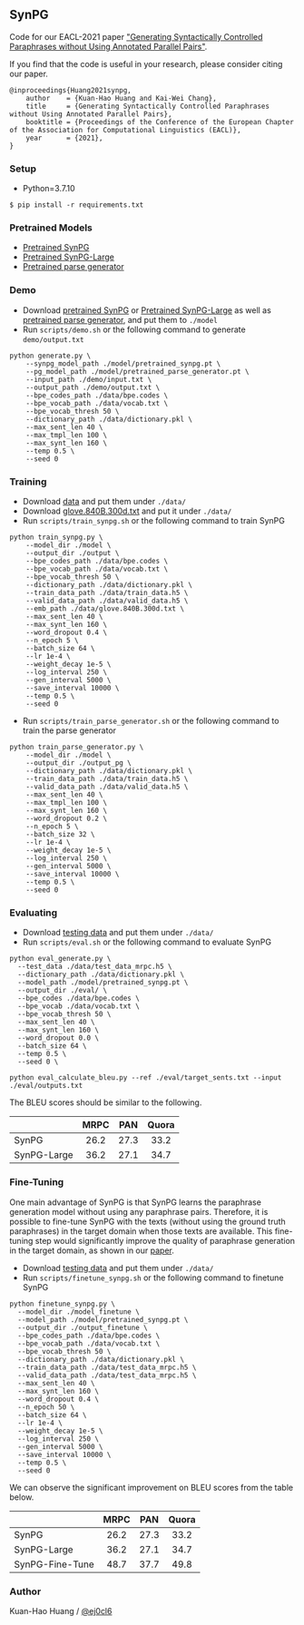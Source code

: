## SynPG

Code for our EACL-2021 paper ["Generating Syntactically Controlled Paraphrases without Using Annotated Parallel Pairs"](https://arxiv.org/abs/2101.10579).

If you find that the code is useful in your research, please consider citing our paper.

    @inproceedings{Huang2021synpg,
        author    = {Kuan-Hao Huang and Kai-Wei Chang},
        title     = {Generating Syntactically Controlled Paraphrases without Using Annotated Parallel Pairs},
        booktitle = {Proceedings of the Conference of the European Chapter of the Association for Computational Linguistics (EACL)},
        year      = {2021},
    }

### Setup 

  - Python=3.7.10
  ```
  $ pip install -r requirements.txt
  ```
    
### Pretrained Models
  - [Pretrained SynPG](https://drive.google.com/file/d/1NAIpoVhCn_K5aSBKdW69mKoHx6vy4xW9/view?usp=sharing)
  - [Pretrained SynPG-Large](https://drive.google.com/file/d/10dy8z269KpPt60EOARUy-ba1f9tZBsaE/view?usp=sharing)
  - [Pretrained parse generator](https://drive.google.com/file/d/1V1hp7MU6GB2mseU41526dS7Zj1snAoP_/view?usp=sharing)
  
### Demo

  - Download [pretrained SynPG](https://drive.google.com/file/d/1NAIpoVhCn_K5aSBKdW69mKoHx6vy4xW9/view?usp=sharing) or [Pretrained SynPG-Large](https://drive.google.com/file/d/10dy8z269KpPt60EOARUy-ba1f9tZBsaE/view?usp=sharing) as well as [pretrained parse generator](https://drive.google.com/file/d/1V1hp7MU6GB2mseU41526dS7Zj1snAoP_/view?usp=sharing), and put them to `./model`
  - Run `scripts/demo.sh` or the following command to generate `demo/output.txt`
  ```
  python generate.py \
      --synpg_model_path ./model/pretrained_synpg.pt \
      --pg_model_path ./model/pretrained_parse_generator.pt \
      --input_path ./demo/input.txt \
      --output_path ./demo/output.txt \
      --bpe_codes_path ./data/bpe.codes \
      --bpe_vocab_path ./data/vocab.txt \
      --bpe_vocab_thresh 50 \
      --dictionary_path ./data/dictionary.pkl \
      --max_sent_len 40 \
      --max_tmpl_len 100 \
      --max_synt_len 160 \
      --temp 0.5 \
      --seed 0
  ```
    
### Training

  - Download [data](https://drive.google.com/file/d/13qKcaVzRomGn4BqKhTWDDqGG-tbaaLX-/view?usp=sharing) and put them under `./data/` 
  - Download [glove.840B.300d.txt](http://nlp.stanford.edu/data/glove.840B.300d.zip) and put it under `./data/` 
  - Run `scripts/train_synpg.sh` or the following command to train SynPG
  
  ```
  python train_synpg.py \
      --model_dir ./model \
      --output_dir ./output \
      --bpe_codes_path ./data/bpe.codes \
      --bpe_vocab_path ./data/vocab.txt \
      --bpe_vocab_thresh 50 \
      --dictionary_path ./data/dictionary.pkl \
      --train_data_path ./data/train_data.h5 \
      --valid_data_path ./data/valid_data.h5 \
      --emb_path ./data/glove.840B.300d.txt \
      --max_sent_len 40 \
      --max_synt_len 160 \
      --word_dropout 0.4 \
      --n_epoch 5 \
      --batch_size 64 \
      --lr 1e-4 \
      --weight_decay 1e-5 \
      --log_interval 250 \
      --gen_interval 5000 \
      --save_interval 10000 \
      --temp 0.5 \
      --seed 0
  ```
  - Run `scripts/train_parse_generator.sh` or the following command to train the parse generator
  ```
  python train_parse_generator.py \
      --model_dir ./model \
      --output_dir ./output_pg \
      --dictionary_path ./data/dictionary.pkl \
      --train_data_path ./data/train_data.h5 \
      --valid_data_path ./data/valid_data.h5 \
      --max_sent_len 40 \
      --max_tmpl_len 100 \
      --max_synt_len 160 \
      --word_dropout 0.2 \
      --n_epoch 5 \
      --batch_size 32 \
      --lr 1e-4 \
      --weight_decay 1e-5 \
      --log_interval 250 \
      --gen_interval 5000 \
      --save_interval 10000 \
      --temp 0.5 \
      --seed 0
  ```
  
 
### Evaluating

  - Download [testing data](https://drive.google.com/file/d/1X6quKTwgr3lOJTIIi0Q8VDNW_SK3_Yjh/view?usp=sharing) and put them under `./data/` 
  - Run `scripts/eval.sh` or the following command to evaluate SynPG

  ```
  python eval_generate.py \
    --test_data ./data/test_data_mrpc.h5 \
    --dictionary_path ./data/dictionary.pkl \
    --model_path ./model/pretrained_synpg.pt \
    --output_dir ./eval/ \
    --bpe_codes ./data/bpe.codes \
    --bpe_vocab ./data/vocab.txt \
    --bpe_vocab_thresh 50 \
    --max_sent_len 40 \
    --max_synt_len 160 \
    --word_dropout 0.0 \
    --batch_size 64 \
    --temp 0.5 \
    --seed 0 \
 
  python eval_calculate_bleu.py --ref ./eval/target_sents.txt --input ./eval/outputs.txt
  ```
  
The BLEU scores should be similar to the following.

|             | MRPC |  PAN | Quora |
|-------------|:----:|:----:|:-----:|
| SynPG       | 26.2 | 27.3 |  33.2 |
| SynPG-Large | 36.2 | 27.1 |  34.7 |


### Fine-Tuning

One main advantage of SynPG is that SynPG learns the paraphrase generation model without using any paraphrase pairs. Therefore, it is possible to fine-tune SynPG with the texts (without using the ground truth paraphrases) in the target domain when those texts are available. This fine-tuning step would significantly improve the quality of paraphrase generation in the target domain, as shown in our [paper](https://arxiv.org/abs/2101.10579).

  - Download [testing data](https://drive.google.com/file/d/1X6quKTwgr3lOJTIIi0Q8VDNW_SK3_Yjh/view?usp=sharing) and put them under `./data/` 
  - Run `scripts/finetune_synpg.sh` or the following command to finetune SynPG

  ```
  python finetune_synpg.py \
    --model_dir ./model_finetune \
    --model_path ./model/pretrained_synpg.pt \
    --output_dir ./output_finetune \
    --bpe_codes_path ./data/bpe.codes \
    --bpe_vocab_path ./data/vocab.txt \
    --bpe_vocab_thresh 50 \
    --dictionary_path ./data/dictionary.pkl \
    --train_data_path ./data/test_data_mrpc.h5 \
    --valid_data_path ./data/test_data_mrpc.h5 \
    --max_sent_len 40 \
    --max_synt_len 160 \
    --word_dropout 0.4 \
    --n_epoch 50 \
    --batch_size 64 \
    --lr 1e-4 \
    --weight_decay 1e-5 \
    --log_interval 250 \
    --gen_interval 5000 \
    --save_interval 10000 \
    --temp 0.5 \
    --seed 0
  ```
  
We can observe the significant improvement on BLEU scores from the table below.

|                 | MRPC |  PAN | Quora |
|-----------------|:----:|:----:|:-----:|
| SynPG           | 26.2 | 27.3 |  33.2 |
| SynPG-Large     | 36.2 | 27.1 |  34.7 |
| SynPG-Fine-Tune | 48.7 | 37.7 |  49.8 |
  
### Author

Kuan-Hao Huang / [@ej0cl6](https://khhuang.me/)
